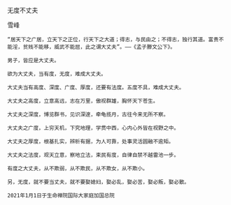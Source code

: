 无度不丈夫

雪峰


    “居天下之广居，立天下之正位，行天下之大道；得志，与民由之；不得志，独行其道。富贵不能淫，贫贱不能移，威武不能屈，此之谓大丈夫”。——《孟子滕文公下》。

    男子，皆应是大丈夫。

    欲为大丈夫，当有度，无度，难成大丈夫。

    大丈夫当有高度、深度、广度、厚度，还要有法度。五度不具，难成大丈夫。

    大丈夫之高度，立意高远，志在万里，傲视群雄，胸怀天下苍生。

    大丈夫之深度，博览群书，见识深邃，牵龟揽月，古往今来无所不察。

    大丈夫之广度，上穷天机，下究地理，学贯中西，心内心外皆在视野之中。

    大丈夫之厚度，根基扎实，辨析有据，为人可靠，处事灵活圆融不逾矩。

    大丈夫之法度，观天立意，察地立法，束民有度，自律自禁不越雷池一步。

    有度之大丈夫，从不欺弱，从不欺民，从不欺女，从不欺小。

    另，无度，就不要当丈夫，就不要娶媳妇，娶必乱，娶必苦，娶必叛，娶必散。

    2021年1月1日于生命禅院国际大家庭加国总院



